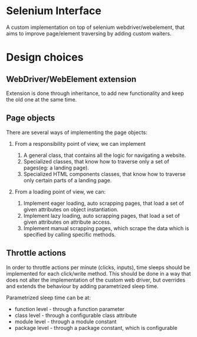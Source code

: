 # Selenium Interface
A custom implementation on top of selenium webdriver/webelement, that aims
to improve page/element traversing by adding custom waiters.

# Design choices
## WebDriver/WebElement extension

Extension is done through inheritance, to add new functionality and keep the old
one at the same time.


## Page objects

There are several ways of implementing the page objects:
1. From a responsibility point of view, we can implement
   1. A general class, that contains all the logic for navigating a website.
   2. Specialized classes, that know how to traverse only a set of pages(eg: a landing page).
   3. Specialized HTML components classes, that know how to traverse only certain parts of a landing page.

2. From a loading point of view, we can:
   1. Implement eager loading, auto scrapping pages, that load a set of given attributes
   on object instantiation.
   2. Implement lazy loading, auto scrapping pages, that load a set of given attributes
   on attribute access.
   3. Implement manual scrapping pages, which scrape the data which is specified by calling
   specific methods.


## Throttle actions
In order to throttle actions per minute (clicks, inputs), time sleeps should be implemented
for each click/write method. This should be done in a way that does not alter the 
implementation of the custom web driver, but overrides and extends the behaviour
by adding parametrized sleep time.

Parametrized sleep time can be at:
* function level - through a function parameter
* class level - through a configurable class attribute
* module level - through a module constant
* package level - through a package constant, which is configurable


